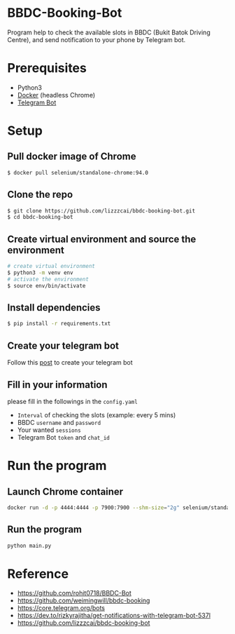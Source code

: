 # BBDC-Booking-Bot

Program help to check the available slots in BBDC (Bukit Batok Driving Centre), and send notification to your phone by Telegram bot.

# Prerequisites

- Python3
- [Docker](https://docs.docker.com/get-docker/) (headless Chrome)
- [Telegram Bot](https://t.me/botfather)

# Setup

## Pull docker image of Chrome

```sh
$ docker pull selenium/standalone-chrome:94.0
```

## Clone the repo

```sh
$ git clone https://github.com/lizzzcai/bbdc-booking-bot.git
$ cd bbdc-booking-bot
```

## Create virtual environment and source the environment

```sh
# create virtual environment
$ python3 -m venv env
# activate the environment
$ source env/bin/activate
```

## Install dependencies

```sh
$ pip install -r requirements.txt
```

## Create your telegram bot

Follow this [post](https://dev.to/rizkyrajitha/get-notifications-with-telegram-bot-537l) to create your telegram bot

## Fill in your information

please fill in the followings in the `config.yaml`

- `Interval` of checking the slots (example: every 5 mins)
- BBDC `username` and `password`
- Your wanted `sessions`
- Telegram Bot `token` and `chat_id`

# Run the program

## Launch Chrome container

```sh
docker run -d -p 4444:4444 -p 7900:7900 --shm-size="2g" selenium/standalone-chrome:94.0
```

## Run the program

```sh
python main.py
```

# Reference

- https://github.com/rohit0718/BBDC-Bot
- https://github.com/weimingwill/bbdc-booking
- https://core.telegram.org/bots
- https://dev.to/rizkyrajitha/get-notifications-with-telegram-bot-537l
- https://github.com/lizzzcai/bbdc-booking-bot

